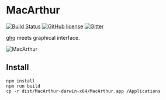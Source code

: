 # MacArthur

[![Build Status](https://travis-ci.org/uetchy/MacArthur.svg?branch=master)](https://travis-ci.org/uetchy/MacArthur) [![GitHub license](https://img.shields.io/badge/license-MIT-blue.svg)](https://raw.githubusercontent.com/uetchy/MacArthur/master/LICENSE) [![Gitter](https://badges.gitter.im/uetchy/MacArthur.svg)](https://gitter.im/uetchy/MacArthur?utm_source=badge&utm_medium=badge&utm_campaign=pr-badge)

[ghq](https://github.com/motemen/ghq) meets graphical interface.

![MacArthur](http://randompaper.co.s3.amazonaws.com/MacArthur/screenshot.png)

## Install

```
npm install
npm run build
cp -r dist/MacArthur-darwin-x64/MacArthur.app /Applications
```
